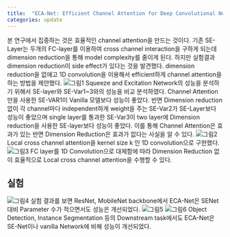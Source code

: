 ```yaml
---
title:  "ECA-Net: Efficient Channel Attention for Deep Convolutional Neural Networks"
categories: update
---
```


본 연구에서 집중하는 것은 효율적인 channel attention을 만드는 것이다. 기존 SE-Layer는 두개의 FC-layer를 이용하여 cross channel interaction을 구하게 되는데 dimension reduction을 통해 model complexity를 줄이게 된다. 하지만 실험결과 dimension reduction이 side effect가 있다는 것을 발견했다. dimension reduction을 없애고 1D convolution을 이용해서 efficient하게 channel attention을 하는 방법을 제안했다. 
![그림1](https://user-images.githubusercontent.com/46548053/111124992-7779a380-85b4-11eb-9d08-c2c824b8c636.png)
Squeeze and Excitation Network의 성능을 분석하기 위해서 SE-layer와 SE-Var1~3와의 성능을 비교 분석하였다. Channel Attention만을 사용한 SE-VAR1이 Vanilla 모델보다 성능이 좋았다. 반면 Dimension reduction 없이 각 channel마다 independent하게 weight을 주는 SE-Var2가 SE-Layer보다 성능이 좋았으며 single layer를 통과한 SE-Var3이 two layer에 Dimension reduction을 사용한 SE-layer보다 성능이 좋았다. 이를 통해 Channel Attention은 효과가 있는 반면 Dimension Reduction은 효과가 없다는 사실을 알 수 있다.
![그림2](https://user-images.githubusercontent.com/46548053/111125058-8a8c7380-85b4-11eb-92ae-2a364a6306e2.png)
Local cross channel attention을 kernel size k 인 1D convolution으로 구현했다. 
![그림3](https://user-images.githubusercontent.com/46548053/111125065-8bbda080-85b4-11eb-8811-54656d00f51d.png)
FC layer를 1D Convolution으로 대체함에 따라 Dimension Reduction 없이 효율적으로 Local cross channel attention을 수행할 수 있다.

실험
---
![그림4](https://user-images.githubusercontent.com/46548053/111125070-8ceecd80-85b4-11eb-90ef-a13279515681.png)
실험 결과를 보면 ResNet, MobileNet backbone에서 ECA-Net은 SENet대비 Parameter 수가 적으면서도 성능은 개선되었다. 
![그림5](https://user-images.githubusercontent.com/46548053/111125078-8eb89100-85b4-11eb-88d5-74c7a8054153.png)
![그림6](https://user-images.githubusercontent.com/46548053/111125083-8f512780-85b4-11eb-8969-0473ae544140.png)
Object Detection, Instance Segmentation 등의 Downstream task에서도 ECA-Net은 SE-Net이나 vanilla Network에 비해 성능이 개선되었다. 
